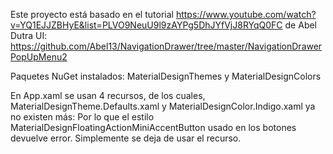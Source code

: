 Este proyecto está basado en el tutorial https://www.youtube.com/watch?v=YQ1EJJZBHyE&list=PLVO9NeuU9l9zAYPg5DhJYfVjJ8RYqQ0FC de Abel Dutra UI: https://github.com/Abel13/NavigationDrawer/tree/master/NavigationDrawerPopUpMenu2

Paquetes NuGet instalados: MaterialDesignThemes y MaterialDesignColors

En App.xaml se usan  4 recursos, de los cuales, MaterialDesignTheme.Defaults.xaml y MaterialDesignColor.Indigo.xaml ya no existen más: Por lo que el estilo MaterialDesignFloatingActionMiniAccentButton usado en los botones devuelve error. Simplemente se deja de usar el recurso.
